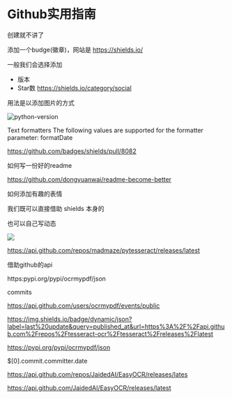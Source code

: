 # Github实用指南



创建就不讲了



添加一个budge(徽章)，网站是 https://shields.io/

一般我们会选择添加

- 版本 
- Star数 https://shields.io/category/social



用法是以添加图片的方式

![python-version](https://img.shields.io/badge/python-3.7-blue)



Text formatters
The following values are supported for the formatter parameter: formatDate

https://github.com/badges/shields/pull/8082

如何写一份好的readme

https://github.com/dongyuanwai/readme-become-better



如何添加有趣的表情





我们既可以直接借助 shields 本身的

也可以自己写动态

![](https://img.shields.io/badge/dynamic/json?label=date&query=published_at&url=https%3A%2F%2Fapi.github.com%2Frepos%2FJaidedAI%2FEasyOCR%2Freleases%2Flatest)

https://api.github.com/repos/madmaze/pytesseract/releases/latest





借助github的api

https:pypi.org/pypi/ocrmypdf/json





commits

https://api.github.com/users/ocrmypdf/events/public

https://img.shields.io/badge/dynamic/json?label=last%20update&query=published_at&url=https%3A%2F%2Fapi.github.com%2Frepos%2Ftesseract-ocr%2Ftesseract%2Freleases%2Flatest

https://pypi.org/pypi/ocrmypdf/json

$[0].commit.committer.date

https://api.github.com/repos/JaidedAI/EasyOCR/releases/lates

https://api.github.com/JaidedAI/EasyOCR/releases/latest